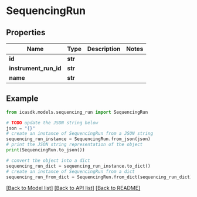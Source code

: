 # SequencingRun


## Properties

Name | Type | Description | Notes
------------ | ------------- | ------------- | -------------
**id** | **str** |  | 
**instrument_run_id** | **str** |  | 
**name** | **str** |  | 

## Example

```python
from icasdk.models.sequencing_run import SequencingRun

# TODO update the JSON string below
json = "{}"
# create an instance of SequencingRun from a JSON string
sequencing_run_instance = SequencingRun.from_json(json)
# print the JSON string representation of the object
print(SequencingRun.to_json())

# convert the object into a dict
sequencing_run_dict = sequencing_run_instance.to_dict()
# create an instance of SequencingRun from a dict
sequencing_run_from_dict = SequencingRun.from_dict(sequencing_run_dict)
```
[[Back to Model list]](../README.md#documentation-for-models) [[Back to API list]](../README.md#documentation-for-api-endpoints) [[Back to README]](../README.md)


